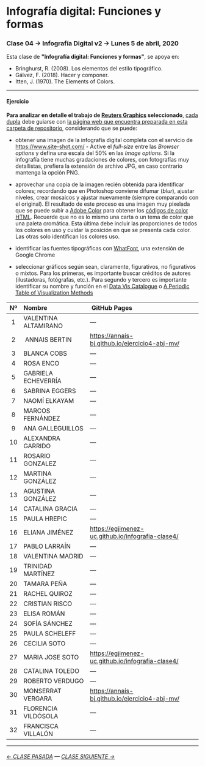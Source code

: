 # Infografía digital: Funciones y formas

### Clase 04 → Infografía Digital v2 → Lunes 5 de abril, 2020
 
Esta clase de **"Infografía digital: Funciones y formas"**, se apoya en:

- Bringhurst, R. (2008). Los elementos del estilo tipográfico.
- Gálvez, F. (2018). Hacer y componer. 
- Itten, J. (1970). The Elements of Colors.  

- - - - - - - 

#### Ejercicio

**Para analizar en detalle el trabajo de [Reuters Graphics](https://graphics.reuters.com/) seleccionado**, [cada dupla](https://docs.google.com/spreadsheets/d/1MIt1eZa-xDh4c1b-sxnYB19rWPAt2jouhps3nAk8WNc/edit?usp=sharing) debe guiarse con [la página web que encuentra preparada en esta carpeta de repositorio](https://profesorfaco.github.io/dno075-2021-1/clase-04/), considerando que se puede:  

- obtener una imagen de la infografía digital completa con el servicio de https://www.site-shot.com/ - Active el *full-size* entre las *Browser options* y defina una escala del 50% en las *Image options*. Si la infografía tiene muchas gradaciones de colores, con fotografías muy detallistas, prefiera la extensión de archivo JPG, en caso contrario mantenga la opción PNG. 

- aprovechar una copia de la imagen recién obtenida para identificar colores; recordando que en Photoshop conviene difumar (*blur*), ajustar niveles, crear mosaicos y ajustar nuevamente (siempre comparando con el original). El resultado de este proceso es una imagen muy pixelada que se puede subir a [Adobe Color](https://color.adobe.com/es/create/image) para obtener los [códigos de color HTML](https://htmlcolorcodes.com/es/). Recuerde que no es lo mismo una carta o un tema de color que una paleta cromática. Esta última debe incluir las proporciones de todos los colores en uso y cuidar la posición en que se presenta cada color. Las otras solo identifican los colores uso.

- identificar las fuentes tipográficas con [WhatFont](https://chrome.google.com/webstore/detail/whatfont/jabopobgcpjmedljpbcaablpmlmfcogm), una extensión de Google Chrome

- seleccionar gráficos según sean, claramente, figurativos, no figurativos o mixtos. Para los primeras, es importante buscar créditos de autores (ilustadoras, fotógrafas, etc.). Para segundo y tercero es importante identificar su nombre y función en el [Data Vis Catalogue](https://datavizcatalogue.com/ES/buscar.html) o [A Periodic Table of Visualization Methods](https://www.visual-literacy.org/periodic_table/periodic_table.html)


| Nº   | Nombre | GitHub Pages |
|:-----:|:-----|:-------------|
| 1  | VALENTINA ALTAMIRANO | — |
| 2  | ANNAIS BERTIN | https://annais-bj.github.io/ejercicio4-abj-mv/ |
| 3  | BLANCA COBS | — |
| 4	 | ROSA ENCO | — |
| 5	 | GABRIELA ECHEVERRÍA | — |
| 6	 | SABRINA EGGERS | — |
| 7	 | NAOMÍ ELKAYAM | — |
| 8	 | MARCOS FERNÁNDEZ | — |
| 9	 |  ANA GALLEGUILLOS | — |
| 10 |	ALEXANDRA GARRIDO | — |
| 11 |	ROSARIO GONZALEZ | — |
| 12 |	MARTINA GONZÁLEZ | — |
| 13 |	AGUSTINA GONZÁLEZ | — |
| 14 |	CATALINA GRACIA | — |
| 15 |	PAULA HREPIC | — |
| 16 |	ELIANA JIMÉNEZ | https://egjimenez-uc.github.io/infografia-clase4/ |
| 17 |	PABLO LARRAÍN | — |
| 18 |	VALENTINA MADRID | — |
| 19 |	TRINIDAD MARTÍNEZ | — |
| 20 |	TAMARA PEÑA | — |
| 21 |	RACHEL QUIROZ | — |
| 22 |	CRISTIAN RISCO | — |
| 23 |	ELISA ROMÁN | — |
| 24 |	SOFÍA SÁNCHEZ | — |
| 25 |	PAULA SCHELEFF | — |
| 26 |	CECILIA SOTO | — |
| 27 |	MARIA JOSE SOTO | https://egjimenez-uc.github.io/infografia-clase4/ |
| 28 |	CATALINA TOLEDO | — |
| 29 |	ROBERTO VERDUGO | — |
| 30 |	MONSERRAT VERGARA | https://annais-bj.github.io/ejercicio4-abj-mv/ |
| 31 |	FLORENCIA VILDÓSOLA | — |
| 32 |	FRANCISCA VILLALÓN | — |

- - - - - - - 

###### [← CLASE PASADA](https://github.com/profesorfaco/dno075-2021-1/tree/main/clase-03) — [CLASE SIGUIENTE →](https://github.com/profesorfaco/dno075-2021-1/tree/main/clase-05) 
